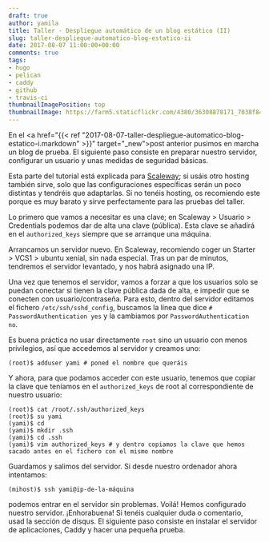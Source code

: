 ```yaml
---
draft: true
author: yamila
title: Taller - Despliegue automático de un blog estático (II)
slug: taller-despliegue-automatico-blog-estatico-ii
date: 2017-08-07 11:00:00+00:00
comments: true
tags:
- hugo
- pelican
- caddy
- github
- travis-ci
thumbnailImagePosition: top
thumbnailImage: https://farm5.staticflickr.com/4380/36308878171_7038f84a63.jpg
---
```


En el <a href="{{< ref "2017-08-07-taller-despliegue-automatico-blog-estatico-i.markdown" >}}" target="_new">post anterior</a> pusimos en marcha un blog de prueba. El siguiente paso consiste en preparar nuestro servidor, configurar un usuario y unas medidas de seguridad básicas.

<!--more-->

Esta parte del tutorial está explicada para <a href="https://www.scaleway.com/" target="_new">Scaleway</a>; si usáis otro hosting también sirve, solo que las configuraciones específicas serán un poco distintas y tendréis que adaptarlas. Si no tenéis hosting, os recomiendo este porque es muy barato y sirve perfectamente para las pruebas del taller.

Lo primero que vamos a necesitar es una clave; en Scaleway > Usuario > Credentials podemos dar de alta una clave (pública). Esta clave se añadirá en el `authorized_keys` siempre que se arranque una máquina.

Arrancamos un servidor nuevo. En Scaleway, recomiendo coger un Starter > VCS1 > ubuntu xenial, sin nada especial. Tras un par de minutos, tendremos el servidor levantado, y nos habrá asignado una IP.

Una vez que tenemos el servidor, vamos a forzar a que los usuarios solo se puedan conectar si tienen la clave pública dada de alta, e impedir que se conecten con usuario/contraseña. Para esto, dentro del servidor editamos el fichero `/etc/ssh/sshd_config`, buscamos la línea que dice `# PasswordAuthentication yes` y la cambiamos por `PasswordAuthentication no`.

Es buena práctica no usar directamente `root` sino un usuario con menos privilegios, así que accedemos al servidor y creamos uno:

```
(root)$ adduser yami # poned el nombre que queráis
```

Y ahora, para que podamos acceder con este usuario, tenemos que copiar la clave que teníamos en el `authorized_keys` de root al correspondiente de nuestro usuario:
```
(root)$ cat /root/.ssh/authorized_keys
(root)$ su yami
(yami)$ cd
(yami)$ mkdir .ssh
(yami)$ cd .ssh
(yami)$ vim authorized_keys # y dentro copiamos la clave que hemos sacado antes en el fichero con el mismo nombre
```
Guardamos y salimos del servidor. Si desde nuestro ordenador ahora intentamos:
```
(mihost)$ ssh yami@ip-de-la-máquina
```
podemos entrar en el servidor sin problemas. Voilá! Hemos configurado nuestro servidor. ¡Enhorabuena! Si tenéis cualquier duda o comentario, usad la sección de disqus. El siguiente paso consiste en instalar el servidor de aplicaciones, Caddy y hacer una pequeña prueba.



